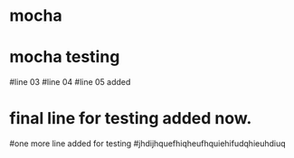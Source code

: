 # mocha
# mocha testing
#line 03
#line 04
#line 05 added

# final line for testing added now. 
#one more line added for testing
#jhdijhquefhiqheufhquiehifudqhieuhdiuq